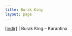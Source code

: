 ```yaml
---
title: Burak King
layout: page
---
```


<a href="https://cloud.mail.ru/public/4765a4bc9eb9/Burak%20King%20-%20Karantina" target="_blank">[indir]</a>   |   Burak King &#8211; Karantina